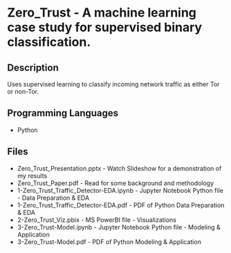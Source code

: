 # Zero_Trust - A machine learning case study for supervised binary classification.

## Description
Uses supervised learning to classify incoming network traffic as either Tor or non-Tor.

## Programming Languages
- Python

## Files

- Zero_Trust_Presentation.pptx - Watch Slideshow for a demonstration of my results
- Zero_Trust_Paper.pdf - Read for some background and methodology
- 1-Zero_Trust_Traffic_Detector-EDA.ipynb - Jupyter Notebook Python file - Data Preparation & EDA
- 1-Zero_Trust_Traffic_Detector-EDA.pdf - PDF of Python Data Preparation & EDA
- 2-Zero_Trust_Viz.pbix - MS PowerBI file - Visualizations
- 3-Zero_Trust-Model.ipynb - Jupyter Notebook Python file - Modeling & Application
- 3-Zero_Trust-Model.pdf - PDF of Python Modeling & Application
